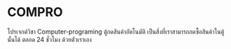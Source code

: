 # COMPRO
โปรเจกต์วิชา Computer-programing ตู้กดสินค้าอัตโนมัติ เป็นสิ่งที่เราสามารถกดซื้อสินค้าในตู้นั้นได้ ตลอด 24 ชั่วโมง ด้วยตัวเราเอง
